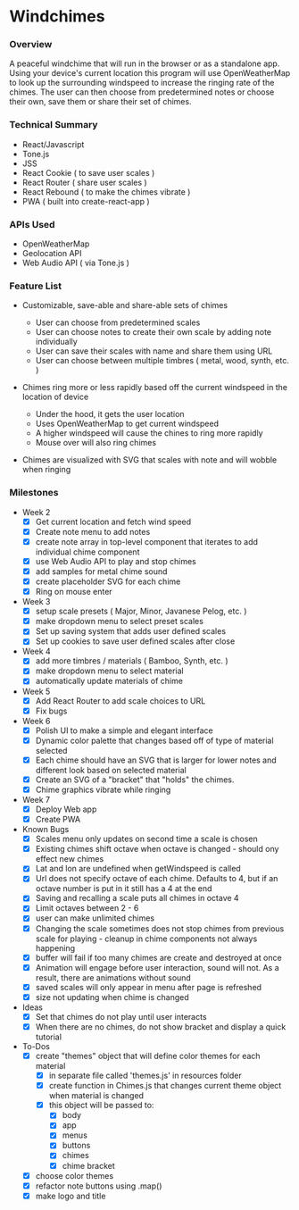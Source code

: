 # Windchimes

### Overview

A peaceful windchime that will run in the browser or as a standalone app. Using your device's current location this program will use OpenWeatherMap to look up the surrounding windspeed to increase the ringing rate of the chimes. The user can then choose from predetermined notes or choose their own, save them or share their set of chimes.

### Technical Summary

- React/Javascript
- Tone.js
- JSS
- React Cookie ( to save user scales )
- React Router ( share user scales )
- React Rebound ( to make the chimes vibrate )
- PWA ( built into create-react-app )

### APIs Used

- OpenWeatherMap
- Geolocation API
- Web Audio API ( via Tone.js )

### Feature List

- Customizable, save-able and share-able sets of chimes
    - User can choose from predetermined scales
    - User can choose notes to create their own scale by adding note individually
    - User can save their scales with name and share them using URL
    - User can choose between multiple timbres ( metal, wood, synth, etc. )

- Chimes ring more or less rapidly based off the current windspeed in the location of device
    - Under the hood, it gets the user location
    - Uses OpenWeatherMap to get current windspeed
    - A higher windspeed will cause the chines to ring more rapidly
    - Mouse over will also ring chimes

- Chimes are visualized with SVG that scales with note and will wobble when ringing

### Milestones

- Week 2
    - [x] Get current location and fetch wind speed
    - [x] Create note menu to add notes
    - [x] create note array in top-level component that iterates to add individual chime component
    - [x] use Web Audio API to play and stop chimes
    - [x] add samples for metal chime sound
    - [x] create placeholder SVG for each chime
    - [x] Ring on mouse enter

- Week 3
    - [x] setup scale presets ( Major, Minor, Javanese Pelog, etc. )
    - [x] make dropdown menu to select preset scales
    - [x] Set up saving system that adds user defined scales
    - [x] Set up cookies to save user defined scales after close

- Week 4
    - [x] add more timbres / materials ( Bamboo, Synth, etc. )
    - [x] make dropdown menu to select material
    - [x] automatically update materials of chime

- Week 5
    - [x] Add React Router to add scale choices to URL
    - [x] Fix bugs

- Week 6
    - [x] Polish UI to make a simple and elegant interface
    - [x] Dynamic color palette that changes based off of type of material selected
    - [x] Each chime should have an SVG that is larger for lower notes and different look based on selected material 
    - [x] Create an SVG of a "bracket" that "holds" the chimes.
    - [x] Chime graphics vibrate while ringing

- Week 7
    - [x] Deploy Web app
    - [x] Create PWA

- Known Bugs
    - [x] Scales menu only updates on second time a scale is chosen
    - [x] Existing chimes shift octave when octave is changed - should ony effect new chimes
    - [x] Lat and lon are undefined when getWindspeed is called
    - [x] Url does not specify octave of each chime. Defaults to 4, but if an octave number is put in it still has a 4 at the end
    - [x] Saving and recalling a scale puts all chimes in octave 4
    - [x] Limit octaves between 2 - 6
    - [x] user can make unlimited chimes
    - [x] Changing the scale sometimes does not stop chimes from previous scale for playing - cleanup in chime components not always happening
    - [x] buffer will fail if too many chimes are create and destroyed at once
    - [x] Animation will engage before user interaction, sound will not. As a result, there are animations without sound
    - [x] saved scales will only appear in menu after page is refreshed
    - [x] size not updating when chime is changed

- Ideas
    - [x] Set that chimes do not play until user interacts
    - [x] When there are no chimes, do not show bracket and display a quick tutorial

- To-Dos
    - [x] create "themes" object that will define color themes for each material
      - [x] in separate file called 'themes.js' in resources folder
      - [x] create function in Chimes.js that changes current theme object when material is changed
      - [x] this object will be passed to:
        - [x] body
        - [x] app
        - [x] menus
        - [x] buttons
        - [x] chimes
        - [x] chime bracket
    - [x] choose color themes
    - [x] refactor note buttons using .map()
    - [x] make logo and title